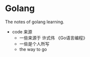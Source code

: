 # Golang
The notes of golang learning.
* code 来源
    - 一些来源于 许式伟 《Go语言编程》
    - 一些是个人所写
    - the way to go
